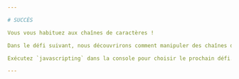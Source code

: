```yaml
---

# SUCCÈS

Vous vous habituez aux chaînes de caractères !

Dans le défi suivant, nous découvrirons comment manipuler des chaînes de caractères.

Exécutez `javascripting` dans la console pour choisir le prochain défi.

---
```

